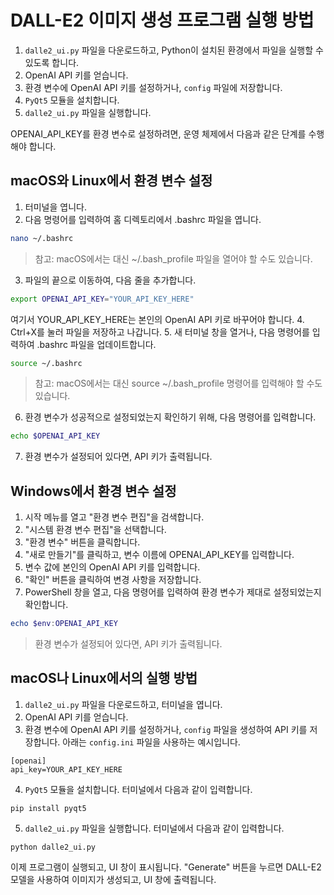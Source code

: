 # DALL-E2 이미지 생성 프로그램 실행 방법

1. `dalle2_ui.py` 파일을 다운로드하고, Python이 설치된 환경에서 파일을 실행할 수 있도록 합니다.
2. OpenAI API 키를 얻습니다.
3. 환경 변수에 OpenAI API 키를 설정하거나, `config` 파일에 저장합니다.
4. `PyQt5` 모듈을 설치합니다.
5. `dalle2_ui.py` 파일을 실행합니다.

OPENAI_API_KEY를 환경 변수로 설정하려면, 운영 체제에서 다음과 같은 단계를 수행해야 합니다.

## macOS와 Linux에서 환경 변수 설정
1. 터미널을 엽니다.
2. 다음 명령어를 입력하여 홈 디렉토리에서 .bashrc 파일을 엽니다.
```bash
nano ~/.bashrc
```
> 참고: macOS에서는 대신 ~/.bash_profile 파일을 열어야 할 수도 있습니다.

3. 파일의 끝으로 이동하여, 다음 줄을 추가합니다.
```bash
export OPENAI_API_KEY="YOUR_API_KEY_HERE"
```
여기서 YOUR_API_KEY_HERE는 본인의 OpenAI API 키로 바꾸어야 합니다.
4. Ctrl+X를 눌러 파일을 저장하고 나갑니다.
5. 새 터미널 창을 열거나, 다음 명령어를 입력하여 .bashrc 파일을 업데이트합니다.
```bash
source ~/.bashrc
```
> 참고: macOS에서는 대신 source ~/.bash_profile 명령어를 입력해야 할 수도 있습니다.
6. 환경 변수가 성공적으로 설정되었는지 확인하기 위해, 다음 명령어를 입력합니다.
```bash
echo $OPENAI_API_KEY
```
7. 환경 변수가 설정되어 있다면, API 키가 출력됩니다.


## Windows에서 환경 변수 설정

1. 시작 메뉴를 열고 "환경 변수 편집"을 검색합니다.
2. "시스템 환경 변수 편집"을 선택합니다.
3. "환경 변수" 버튼을 클릭합니다.
4. "새로 만들기"를 클릭하고, 변수 이름에 OPENAI_API_KEY를 입력합니다.
5. 변수 값에 본인의 OpenAI API 키를 입력합니다.
6. "확인" 버튼을 클릭하여 변경 사항을 저장합니다.
7. PowerShell 창을 열고, 다음 명령어를 입력하여 환경 변수가 제대로 설정되었는지 확인합니다.
```powershell
echo $env:OPENAI_API_KEY
```
>환경 변수가 설정되어 있다면, API 키가 출력됩니다.

## macOS나 Linux에서의 실행 방법

1. `dalle2_ui.py` 파일을 다운로드하고, 터미널을 엽니다.
2. OpenAI API 키를 얻습니다.
3. 환경 변수에 OpenAI API 키를 설정하거나, `config` 파일을 생성하여 API 키를 저장합니다. 아래는 `config.ini` 파일을 사용하는 예시입니다.

```shell
[openai]
api_key=YOUR_API_KEY_HERE
```


4. `PyQt5` 모듈을 설치합니다. 터미널에서 다음과 같이 입력합니다.
```shell
pip install pyqt5
```


5. `dalle2_ui.py` 파일을 실행합니다. 터미널에서 다음과 같이 입력합니다.
```shell
python dalle2_ui.py
```


이제 프로그램이 실행되고, UI 창이 표시됩니다. "Generate" 버튼을 누르면 DALL-E2 모델을 사용하여 이미지가 생성되고, UI 창에 출력됩니다.


